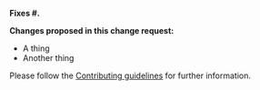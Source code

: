 **Fixes \#.**

**Changes proposed in this change request:**

- A thing  
- Another thing  

Please follow the [Contributing guidelines](https://github.com/biodrone/StreamDL/blob/master/.github/CONTRIBUTING.md)
for further information. 

